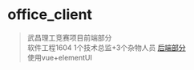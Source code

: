 # office_client

> 武昌理工竞赛项目前端部分  
>软件工程1604   1个技术总监+3个杂物人员
><a href="https://github.com/HastyFish/office_server">后端部分</a>  
>使用vue+elementUI


